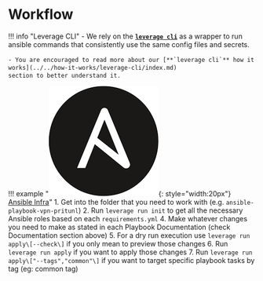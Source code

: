 # Workflow

!!! info "Leverage CLI"
    - We rely on the [**`leverage cli`**](../leverage-cli/install-leverage-cli.md) as a wrapper to run ansible commands
    that consistently use the same config files and secrets.
    
    - You are encouraged to read more about our [**`leverage cli`** how it works](../../how-it-works/leverage-cli/index.md) 
    section to better understand it.

!!! example "![leverage-ansible](../../assets/images/logos/ansible.png "Leverage"){: style="width:20px"} [Ansible Infra](https://github.com/binbashar/le-ansible-infra)"
    1. Get into the folder that you need to work with (e.g. `ansible-playbook-vpn-pritunl`)
    2. Run `leverage run init` to get all the necessary Ansible roles based on each `requirements.yml`
    4. Make whatever changes you need to make as stated in each Playbook Documentation (check Documentation section above)
    5. For a dry run execution use `leverage run apply\[--check\]` if you only mean to preview those changes
    6. Run `leverage run apply` if you want to apply those changes
    7. Run `leverage run apply\["--tags","common"\]` if you want to target specific playbook tasks by tag (eg: common tag) 